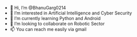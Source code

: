 - 👋 Hi, I’m @BhanuGarg0214
- 👀 I’m interested in Artificial Intelligence and Cyber Security
- 🌱 I’m currently learning Python and Android
- 💞️ I’m looking to collaborate on Robotic Sector
- 📫 You can reach me easily via gmail 

<!---
BhanuGarg0214/BhanuGarg0214 is a ✨ special ✨ repository because its `README.md` (this file) appears on your GitHub profile.
You can click the Preview link to take a look at your changes.
--->
